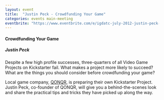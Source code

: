 ```yaml
---
layout: event
title:  "Justin Peck - Crowdfunding Your Game"
categories: events main-meeting
eventbrite: "https://www.eventbrite.com/e/igdatc-july-2012-justin-peck-crowdfunding-your-game-tickets-3839662534#"
---
```


#### Crowdfunding Your Game
##### Justin Peck

Despite a few high profile successes, three-quarters of all Video Game Projects on Kickstarter fail.  What makes a project more likely to succeed? What are the things you should consider before crowdfunding your game?

Local game company, [QONQR](http://qonqr.com/), is preparing their own Kickstarter Project. Justin Peck, co-founder of QONQR, will give you a behind-the-scenes look and share the practical tips and tricks they have picked up along the way. 

